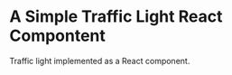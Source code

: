 # A Simple Traffic Light React Compontent 
<p>
  Traffic light implemented as a React component.
</p>

